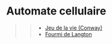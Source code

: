 # Automate cellulaire

>> - [Jeu de la vie (Conway)](https://fr.wikipedia.org/wiki/Jeu_de_la_vie)
>> - [Fourmi de Langton](https://fr.wikipedia.org/wiki/Fourmi_de_Langton)